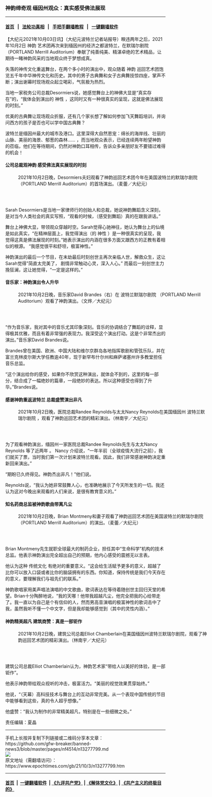 ### 神韵缔奇观 缅因州观众：真实感受佛法展现
------------------------

#### [首页](https://github.com/gfw-breaker/banned-news3/blob/master/README.md) &nbsp;&nbsp;|&nbsp;&nbsp; [法轮功真相](https://github.com/begood0513/basic/blob/master/README.md)  &nbsp;&nbsp;|&nbsp;&nbsp; [手把手翻墙教程](https://github.com/gfw-breaker/guides/wiki)  &nbsp;&nbsp;|&nbsp;&nbsp; [一键翻墙软件](https://github.com/gfw-breaker/nogfw/blob/master/README.md)  



<div><p>
 【大纪元2021年10月03日讯】（大纪元波特兰记者站报导）睽违两年之后，2021年10月2日
 <ok href="https://www.epochtimes.com/gb/tag/%E7%A5%9E%E9%9F%B5.html">
  神韵
 </ok>
 艺术团再次来到缅因州的经济之都波特兰，在默瑞尔剧院（PORTLAND Merrill Auditorium）奉献了纯善纯美、精湛卓绝的艺术精品，让期待一睹神韵风采的当地观众终于梦想成真。
</p>
<p>
 失落的神传文化重返舞台，在两个多小时的演出中，观众随着
 <ok href="https://www.epochtimes.com/gb/tag/%E7%A5%9E%E9%9F%B5.html">
  神韵
 </ok>
 巡回艺术团饱览五千年中华神传文化和历史。其中的男子古典舞和女子古典舞技惊四座，掌声不断；演出谢幕时现场观众起立喝彩，气氛极为热烈。
</p>
<p>
 当地一家税务公司总裁Desormiers说，她感觉舞台上的神佛大显是“真实存在”的，“我体会到演出的
 <ok href="https://www.epochtimes.com/gb/tag/%E7%A5%9E%E6%80%A7.html">
  神性
 </ok>
 ，这同时又有一种很真实的呈现，这就是佛法展现的时刻。”
</p>
<p>
 优美的古典舞让现场观众折服，还有几个家长想了解如何参加飞天舞蹈培训，并询问西方的孩子是否也可以学中国古典舞？
</p>
<p>
 波特兰是缅因州最大的城市及港口。这里深得大自然恩宠：绵长的海岸线、壮丽的山脉、美丽的海景、郁葱的森林…… ，而当地观众表示，已经连续两年盼望神韵的莅临，他们在等待期间，仍然对神韵口耳相传，告诉众多亲朋好友不要错过难得的机会！
</p>
<h4>
 公司总裁观神韵 感受佛法真实展现的时刻
</h4>
<figure aria-describedby="caption-attachment-13277850" class="wp-caption aligncenter" id="attachment_13277850" style="width: 597px">
 <ok href="https://i.epochtimes.com/assets/uploads/2021/10/id13277850-2110030115462153.jpg" target="_blank">
  <img alt="" class="wp-image-13277850" src="https://i.epochtimes.com/assets/uploads/2021/10/id13277850-2110030115462153-600x400.jpg" title=""/>
 </ok>
 <br/><figcaption class="wp-caption-text" id="caption-attachment-13277850">
  2021年10月2日晚，Desormiers夫妇观看了神韵巡回艺术团今年在美国波特兰的默瑞尔剧院（PORTLAND Merrill Auditorium）的首场演出。（麦蕾／大纪元）
 </figcaption><br/>
</figure><br/>
<p>
 Sarah Desormiers是当地一家律师行的创始人和总裁，她说神韵舞蹈含义深刻，是对当今人类社会的真实写照，“观看的时候，（感受到舞蹈）真的在跟我讲话。”
</p>
<p>
 舞台上神佛大显，带领观众穿越时空。Sarah觉得心驰神往，她认为舞台上的仙境是如此真实，“在精神层面上，我觉得演出（的
 <ok href="https://www.epochtimes.com/gb/tag/%E7%A5%9E%E6%80%A7.html">
  神性
 </ok>
 ）是一种很真实的呈现，我觉得这真是佛法展现的时刻。”她表示演出的内涵在很多方面又跟西方的正教有着相似的根源。 “我感觉很平和舒坦，极富神性。”
</p>
<p>
 神韵演出的最后一个节目，在末劫最后时刻创世主再次亲临人世，解救众生，这让Sarah觉得”简直太完美了， 剧情非常触动心灵，深入人心。” 而最后一刻创世主力挽狂澜，这让她觉得，“一定是这样的。”
</p>
<h4>
 音乐家：神韵演出令人升华
</h4>
<figure aria-describedby="caption-attachment-13277882" class="wp-caption aligncenter" id="attachment_13277882" style="width: 600px">
 <ok href="https://i.epochtimes.com/assets/uploads/2021/10/id13277882-2110030117122153.jpg" target="_blank">
  <img alt="" class="size-large wp-image-13277882" src="https://i.epochtimes.com/assets/uploads/2021/10/id13277882-2110030117122153-600x400.jpg" title=""/>
 </ok>
 <br/><figcaption class="wp-caption-text" id="caption-attachment-13277882">
  2021年10月2日晚，音乐家David Brandes（右）在
  <ok href="https://www.epochtimes.com/gb/tag/%E6%B3%A2%E7%89%B9%E5%85%B0%E9%BB%98%E7%91%9E%E5%B0%94%E5%89%A7%E9%99%A2.html">
   波特兰默瑞尔剧院
  </ok>
  （PORTLAND Merrill Auditorium）观看了神韵演出。（文烨／大纪元）
 </figcaption><br/>
</figure><br/>
<p>
 “作为音乐家，我对其中的音乐尤其印象深刻。音乐的协调结合了舞蹈的诠释，显得极其优雅，而且有着非常强的表现力。我深受这个演出打动。这是个非常杰出的演出。”音乐家David Brandes说。
</p>
<p>
 Brandes曾在美国、欧洲、中国大陆和维尔京群岛各地指挥歌剧和管弦乐队，并在富兰克林皮尔斯大学任教逾40年，现于新罕布什尔州和麻萨诸塞州许多教堂担任音乐总监。
</p>
<p>
 “这个演出给你的感受，如果你不欣赏这种演出，就体会不到的，这里的每一部分，结合成了一幅绝妙的篇章，一段绝妙的表达。所以这种感受也得到了升华。”Brandes说。
</p>
<h4>
 感谢神韵重返波特兰 总裁盛赞演出非凡
</h4>
<figure aria-describedby="caption-attachment-13277883" class="wp-caption aligncenter" id="attachment_13277883" style="width: 600px">
 <ok href="https://i.epochtimes.com/assets/uploads/2021/10/id13277883-2110030114332153.jpg" target="_blank">
  <img alt="" class="size-large wp-image-13277883" src="https://i.epochtimes.com/assets/uploads/2021/10/id13277883-2110030114332153-600x401.jpg" title=""/>
 </ok>
 <br/><figcaption class="wp-caption-text" id="caption-attachment-13277883">
  2021年10月2日晚，医院总裁Randee Reynolds与太太Nancy Reynolds在美国缅因州
  <ok href="https://www.epochtimes.com/gb/tag/%E6%B3%A2%E7%89%B9%E5%85%B0%E9%BB%98%E7%91%9E%E5%B0%94%E5%89%A7%E9%99%A2.html">
   波特兰默瑞尔剧院
  </ok>
  ，观看了神韵巡回艺术团的精彩演出。（林南宇／大纪元）
 </figcaption><br/>
</figure><br/>
<p>
 为了观看神韵演出，缅因州一家医院总裁Randee Reynolds先生与太太Nancy Reynolds 等了近两年 。 Nancy 介绍说，“一年半前（全球疫情大流行之前），我们就买了票，当时我们第一次计划来波特兰观看。因此，我们非常感谢神韵决定重新回来演出。”
</p>
<p>
 “期盼已久终得见。神韵杰出非凡！”他们说。
</p>
<p>
 Reynolds说，“我认为她非常鼓舞人心，也准确地展示了今天所发生的一切。我还认为这对今晚出来观看的人们来说，是很有教育意义的。”
</p>
<h4>
 知名药商总监被神韵歌曲带离凡尘
</h4>
<figure aria-describedby="caption-attachment-13277885" class="wp-caption aligncenter" id="attachment_13277885" style="width: 600px">
 <ok href="https://i.epochtimes.com/assets/uploads/2021/10/id13277885-2110030133372153.jpg" target="_blank">
  <img alt="" class="size-large wp-image-13277885" src="https://i.epochtimes.com/assets/uploads/2021/10/id13277885-2110030133372153-600x400.jpg" title=""/>
 </ok>
 <br/><figcaption class="wp-caption-text" id="caption-attachment-13277885">
  2021年10月2日晚，Brian Montmeny和妻子观看了神韵巡回艺术团在美国波特兰的默瑞尔剧院（PORTLAND Merrill Auditorium）的演出。（麦蕾／大纪元）
 </figcaption><br/>
</figure><br/>
<p>
 Brian Montmeny先生就职全球最大的制药企业，担任其中“生命科学”机构的技术总监。他表示神韵演出完全超出自己的预期，他内心感受的震撼无以言表。
</p>
<p>
 他认为这种
 <ok href="https://www.epochtimes.com/gb/tag/%E4%BC%A0%E7%BB%9F%E6%96%87%E5%8C%96.html">
  传统文化
 </ok>
 有绝对的重要意义。“这会给生活赋予更多的意义，超越了比你可以放入口袋或者比你的脑袋拥有的东西。你知道，保持传统是我们今天存在的意义，要理解我们与祖先们的联系。”
</p>
<p>
 神韵歌唱家用美声唱法演唱的中文歌曲，歌词表达在等待着随创世主回归天堂的希望。Brian十分陶醉地说，“我的天哪！他带我超越凡尘，他完全把我的心给带走了。我一直以为自己是个有信仰的人，然而男高音演唱的极富神性的歌词击中了我，虽然我听不懂一个中文字，但是我却能够感觉到（其中的灵性内涵）。”
</p>
<h4>
 神韵精美超凡 建筑商赞：真是一部钜作
</h4>
<figure aria-describedby="caption-attachment-13277890" class="wp-caption aligncenter" id="attachment_13277890" style="width: 600px">
 <ok href="https://i.epochtimes.com/assets/uploads/2021/10/id13277890-2110030116222153.jpg" target="_blank">
  <img alt="" class="size-large wp-image-13277890" src="https://i.epochtimes.com/assets/uploads/2021/10/id13277890-2110030116222153-600x401.jpg" title=""/>
 </ok>
 <br/><figcaption class="wp-caption-text" id="caption-attachment-13277890">
  2021年10月2日晚，建筑公司总裁Elliot Chamberlain在美国缅因州波特兰默瑞尔剧院，观看了神韵巡回艺术团的精彩演出。（林南宇／大纪元）
 </figcaption><br/>
</figure><br/>
<p>
 建筑公司总裁Elliot Chamberlain认为，神韵艺术家“带给人以美好的体验，是一部钜作”。
</p>
<p>
 他表示神韵带给观众视听的冲击，极富活力。“美丽的视觉效果贯穿始终。”
</p>
<p>
 他说，“（天幕）高科技技术与舞台上的互动非常完美。从一个表现中国传统的节目中能够看到这些，真的令人超乎想像。”
</p>
<p>
 他盛赞：“我认为制作的非常精美超凡，特别是在一些细微之处。”
</p>
<p>
 责任编辑：夏晶
</p>
</div>
<hr/>
手机上长按并复制下列链接或二维码分享本文章：<br/>
https://github.com/gfw-breaker/banned-news3/blob/master/pages/nf4514/n13277799.md <br/>
<a href='https://github.com/gfw-breaker/banned-news3/blob/master/pages/nf4514/n13277799.md'><img src='https://github.com/gfw-breaker/banned-news3/blob/master/pages/nf4514/n13277799.md.png'/></a> <br/>
原文地址（需翻墙访问）：https://www.epochtimes.com/gb/21/10/3/n13277799.htm


------------------------
#### [首页](https://github.com/gfw-breaker/banned-news3/blob/master/README.md) &nbsp;|&nbsp; [一键翻墙软件](https://github.com/gfw-breaker/nogfw/blob/master/README.md) &nbsp;| [《九评共产党》](https://github.com/gfw-breaker/9ping.md/blob/master/README.md#九评之一评共产党是什么) | [《解体党文化》](https://github.com/gfw-breaker/jtdwh.md/blob/master/README.md) | [《共产主义的终极目的》](https://github.com/gfw-breaker/gczydzjmd.md/blob/master/README.md)


<img src='http://gfw-breaker.win/banned-news3/pages/nf4514/n13277799.md' width='0px' height='0px'/>